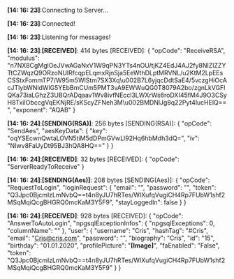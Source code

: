 **[14: 16: 23]**:Connecting to Server...

**[14: 16: 23]**:Connected!

**[14: 16: 23]**:Listening for messages!

**[14: 16: 23]**:**[RECEIVED]**: 414 bytes
[RECEIVED]: {
  "opCode": "ReceiveRSA",
  "modulus": "n7NX8CgMglOeJVwAGaNxV1W9qPN3YTs4nOU/tjKZ4EdJ4AJ2fy8NIZlZZYTtCZWqzQ9ORzoNUlRfcqpELqmxRjnSja5EeWthDLptMRVNL/u2KtM2LpEEsCSStxFommTP7/W95m5WlStm7SX3Xq\u002B7L6yjqcDdtSaE4/5vczgHiOcAcJTlybWNldWlG5YEbBmCUm5PMT3vA9EWWuQG0T8079A2bo/zgnLkVGFlQKa73iaLGhzZ3UBQrADqaav1Wv8ivfNEccl3LWXrWs6roDXI45fM4J9O3CSyH8TxiIObccgVqEKNjRE/sKScyZFNeh3M\u002BMDNlJg8q22Pyt4lucHElQ==",
  "exponent": "AQAB"
}

**[14: 16: 24]**:**[SENDING(RSA)]**: 256 bytes
[SENDING(RSA)]: {
  "opCode": "SendAes",
  "aesKeyData": {
    "key": "oqYSEcwnQwtaLOVN5tiM5dDPmGVwLl92Hq6hbMdh3dQ=",
    "iv": "NIwv8FaUyDt95BJ3hQA8HQ=="
  }
}

**[14: 16: 24]**:**[RECEIVED]**: 32 bytes
[RECEIVED]: {
  "opCode": "ServerReadyToReceive"
}

**[14: 16: 24]**:**[SENDING(Aes)]**: 208 bytes
[SENDING(Aes)]: {
  "opCode": "RequestToLogin",
  "loginRequest": {
    "email": "",
    "password": "",
    "token": "Q3Jpc0BjcmlzLmNvbQ==t4n8yJU7hRTes/WIXufqVugiCH4Rp7FUbW1shf2MSqMqiQcgBHGRQ0mcKaM3Y5F9",
    "stayLoggedIn": false
  }
}

**[14: 16: 24]**:**[RECEIVED]**: 928 bytes
[RECEIVED]: {
  "opCode": "AnswerToAutoLogin",
  "npgsqlExceptionInfos": {
    "npgsqlExceptions": 0,
    "columnName": ""
  },
  "user": {
    "username": "Cris",
    "hashTag": "#Cris",
    "email": "Cris@cris.com",
    "password": "",
    "biography": "Cris",
    "id": "15",
    "birthday": "01.01.2020",
    "profilePicture": "**[Image]**",
    "faEnabled": "False",
    "token": "Q3Jpc0BjcmlzLmNvbQ==t4n8yJU7hRTes/WIXufqVugiCH4Rp7FUbW1shf2MSqMqiQcgBHGRQ0mcKaM3Y5F9"
  }
}

